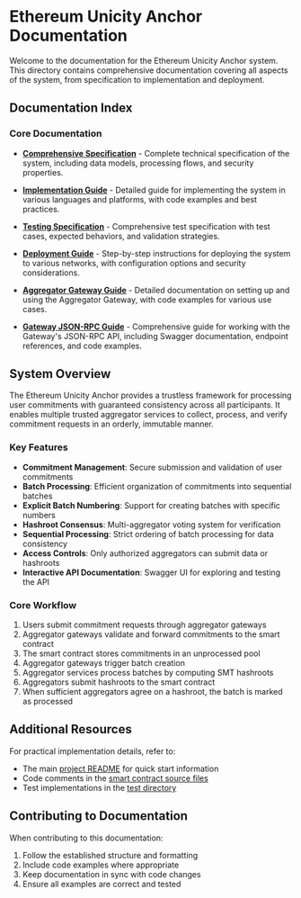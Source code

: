 # Ethereum Unicity Anchor Documentation

Welcome to the documentation for the Ethereum Unicity Anchor system. This directory contains comprehensive documentation covering all aspects of the system, from specification to implementation and deployment.

## Documentation Index

### Core Documentation

- [**Comprehensive Specification**](SPECIFICATION.md) - Complete technical specification of the system, including data models, processing flows, and security properties.

- [**Implementation Guide**](IMPLEMENTATION_GUIDE.md) - Detailed guide for implementing the system in various languages and platforms, with code examples and best practices.

- [**Testing Specification**](TESTING.md) - Comprehensive test specification with test cases, expected behaviors, and validation strategies.

- [**Deployment Guide**](DEPLOYMENT.md) - Step-by-step instructions for deploying the system to various networks, with configuration options and security considerations.

- [**Aggregator Gateway Guide**](AGGREGATOR_GATEWAY_GUIDE.md) - Detailed documentation on setting up and using the Aggregator Gateway, with code examples for various use cases.

- [**Gateway JSON-RPC Guide**](GATEWAY_JSON_RPC_GUIDE.md) - Comprehensive guide for working with the Gateway's JSON-RPC API, including Swagger documentation, endpoint references, and code examples.

## System Overview

The Ethereum Unicity Anchor provides a trustless framework for processing user commitments with guaranteed consistency across all participants. It enables multiple trusted aggregator services to collect, process, and verify commitment requests in an orderly, immutable manner.

### Key Features

- **Commitment Management**: Secure submission and validation of user commitments
- **Batch Processing**: Efficient organization of commitments into sequential batches
- **Explicit Batch Numbering**: Support for creating batches with specific numbers
- **Hashroot Consensus**: Multi-aggregator voting system for verification
- **Sequential Processing**: Strict ordering of batch processing for data consistency
- **Access Controls**: Only authorized aggregators can submit data or hashroots
- **Interactive API Documentation**: Swagger UI for exploring and testing the API

### Core Workflow

1. Users submit commitment requests through aggregator gateways
2. Aggregator gateways validate and forward commitments to the smart contract
3. The smart contract stores commitments in an unprocessed pool
4. Aggregator gateways trigger batch creation
5. Aggregator services process batches by computing SMT hashroots
6. Aggregators submit hashroots to the smart contract
7. When sufficient aggregators agree on a hashroot, the batch is marked as processed

## Additional Resources

For practical implementation details, refer to:

- The main [project README](../README.md) for quick start information
- Code comments in the [smart contract source files](../src)
- Test implementations in the [test directory](../test)

## Contributing to Documentation

When contributing to this documentation:

1. Follow the established structure and formatting
2. Include code examples where appropriate
3. Keep documentation in sync with code changes
4. Ensure all examples are correct and tested